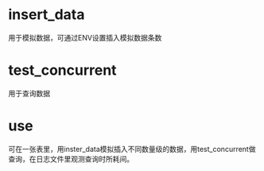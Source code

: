 # insert_data
用于模拟数据，可通过ENV设置插入模拟数据条数

# test_concurrent
用于查询数据


# use

可在一张表里，用inster_data模拟插入不同数量级的数据，用test_concurrent做查询，在日志文件里观测查询时所耗间。